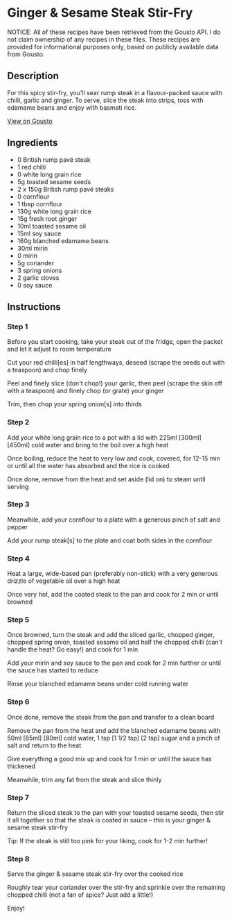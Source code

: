 # Ginger & Sesame Steak Stir-Fry

NOTICE: All of these recipes have been retrieved from the Gousto API. I do not claim ownership of any recipes in these files. These recipes are provided for informational purposes only, based on publicly available data from Gousto.

## Description

For this spicy stir-fry, you'll sear rump steak in a flavour-packed sauce with chilli, garlic and ginger. To serve, slice the steak into strips, toss with edamame beans and enjoy with basmati rice.

[View on Gousto](https://www.gousto.co.uk/recipes/cookbook/ginger-sesame-steak-stir-fry)

## Ingredients

- 0 British rump pavé steak
- 1 red chilli
- 0 white long grain rice
- 5g toasted sesame seeds
- 2 x 150g British rump pavé steaks
- 0 cornflour
- 1 tbsp cornflour
- 130g white long grain rice
- 15g fresh root ginger 
- 10ml toasted sesame oil
- 15ml soy sauce
- 160g blanched edamame beans
- 30ml mirin 
- 0 mirin
- 5g coriander
- 3 spring onions
- 2 garlic cloves
- 0 soy sauce

## Instructions


### Step 1

Before you start cooking, take your steak out of the fridge, open the packet and let it adjust to room temperature

Cut your red chilli[es] in half lengthways, deseed (scrape the seeds out with a teaspoon) and chop finely

Peel and finely slice (don't chop!) your garlic, then peel (scrape the skin off with a teaspoon) and finely chop (or grate) your ginger

Trim, then chop your spring onion[s] into thirds


### Step 2

Add your white long grain rice to a pot with a lid with 225ml <span class="text-purple">[300ml]</span> <span class="text-danger">[450ml]</span> cold water and bring to the boil over a high heat

Once boiling, reduce the heat to very low and cook, covered, for 12-15 min or until all the water has absorbed and the rice is cooked

Once done, remove from the heat and set aside (lid on) to steam until serving


### Step 3

Meanwhile, add your cornflour to a plate with a generous pinch of salt and pepper

Add your rump steak[s] to the plate and coat both sides in the cornflour


### Step 4

Heat a large, wide-based pan (preferably non-stick) with a very generous drizzle of vegetable oil over a high heat

Once very hot, add the coated steak to the pan and cook for 2 min or until browned


### Step 5

Once browned, turn the steak and add the sliced garlic, chopped ginger, chopped spring onion, toasted sesame oil and half the chopped chilli (can't handle the heat? Go easy!) and cook for 1 min

Add your mirin and soy sauce to the pan and cook for 2 min further or until the sauce has started to reduce

Rinse your blanched edamame beans under cold running water


### Step 6

Once done, remove the steak from the pan and transfer to a clean board

Remove the pan from the heat and add the blanched edamame beans with 50ml <span class="text-purple">[65ml]</span> <span class="text-danger">[80ml]</span> cold water, 1 tsp <span class="text-purple">[1 1/2 tsp]</span> <span class="text-danger">[2 tsp]</span> sugar and a pinch of salt and return to the heat

Give everything a good mix up and cook for 1 min or until the sauce has thickened

Meanwhile, trim any fat from the steak and slice thinly


### Step 7

Return the sliced steak to the pan with your toasted sesame seeds, then stir it all together so that the steak is coated in sauce – this is your ginger & sesame steak stir-fry

Tip: If the steak is still too pink for your liking, cook for 1-2 min further!

### Step 8

Serve the ginger & sesame steak stir-fry over the cooked rice

Roughly tear your coriander over the stir-fry and sprinkle over the remaining chopped chilli (not a fan of spice? Just add a little!)

Enjoy!

